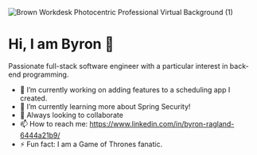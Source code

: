 ![Brown Workdesk Photocentric Professional Virtual Background (1)](https://user-images.githubusercontent.com/80864400/156868074-e4131f72-0c27-42cb-b900-9564367b4710.png)
# Hi, I am Byron 👋

Passionate full-stack software engineer with a particular interest in back-end programming.

- 🔭 I’m currently working on adding features to a scheduling app I created.
- 🌱 I’m currently learning more about Spring Security!
- 👯 Always looking to collaborate
- 📫 How to reach me: https://www.linkedin.com/in/byron-ragland-6444a21b9/
- ⚡ Fun fact: I am a Game of Thrones fanatic.

